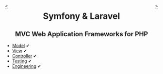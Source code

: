 <div style="float: right;">

[>](./index-7.md)

</div>
<div style="float: left;">

[<](./engineering-0.md)

</div>

<center>

Symfony & Laravel
=================

MVC Web Application Frameworks for PHP
---------------------------------------

</center>

* [Model](./model-0.md) ✔
* [View](./view-0.md) ✔
* [Controller](./controller-0.md) ✔
* [Testing](./testing-0.md) ✔
* [Engineering](./engineering-0.md) ✔
